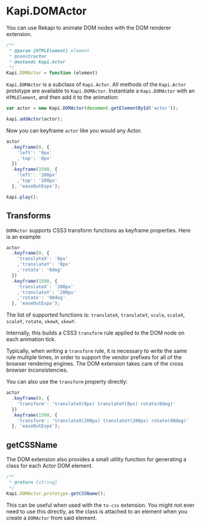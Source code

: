 # Kapi.DOMActor

You can use Rekapi to animate DOM nodes with the DOM renderer extension.

````javascript
/**
 * @param {HTMLElement} element
 * @constructor
 * @extends Kapi.Actor
 */
Kapi.DOMActor = function (element)
````

`Kapi.DOMActor` is a subclass of `Kapi.Actor`.  All methods of the `Kapi.Actor`
prototype are available to `Kapi.DOMActor`.  Instantiate a `Kapi.DOMActor` with
an `HTMLElement`, and then add it to the animation:

````javascript
var actor = new Kapi.DOMActor(document.getElementById('actor'));

kapi.addActor(actor);
````

Now you can keyframe `actor` like you would any Actor.

````javascript
actor
  .keyframe(0, {
    'left': '0px'
    ,'top': '0px'
  })
  .keyframe(1500, {
    'left': '200px'
    ,'top': '200px'
  }, 'easeOutExpo');

kapi.play();
````

## Transforms

`DOMActor` supports CSS3 transform functions as keyframe properties. Here is an example:

````javascript
actor
  .keyframe(0, {
    'translateX': '0px'
    ,'translateY': '0px'
    ,'rotate': '0deg'
  })
  .keyframe(1500, {
    'translateX': '200px'
    ,'translateY': '200px'
    ,'rotate': '90deg'
  }, 'easeOutExpo');
````

The list of supported functions is: `translateX`, `translateY`, `scale`, `scaleX`, `scaleY`,
`rotate`, `skewX`, `skewY`.

Internally, this builds a CSS3 `transform` rule applied to the DOM node on each animation tick.

Typically, when writing a `transform` rule, it is necessary to write the same rule multiple times,
in order to support the vendor prefixes for all of the browser rendering engines. The DOM
extension takes care of the cross browser inconsistencies.

You can also use the `transform` property directly:

````javascript
actor
  .keyframe(0, {
    'transform': 'translateX(0px) translateY(0px) rotate(0deg)'
  })
  .keyframe(1500, {
    'transform': 'translateX(200px) translateY(200px) rotate(90deg)'
  }, 'easeOutExpo');
````

## getCSSName

The DOM extension also provides a small utility function for generating a class
for each Actor DOM element.

````javascript
/**
 * @return {string}
 */
Kapi.DOMActor.prototype.getCSSName();
````

This can be useful when used with the `to-css` extension.  You might not ever
need to use this directly, as the class is attached to an element when you
create a `DOMActor` from said element.
